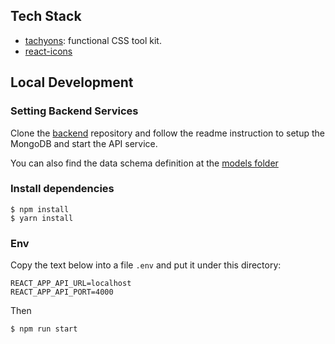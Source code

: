## Tech Stack 

- [tachyons](http://tachyons.io/): functional CSS tool kit.
- [react-icons](https://github.com/react-icons/react-icons)

## Local Development 

### Setting Backend Services

Clone the [backend](https://github.com/Chiuweiyu/IMDB_mid/tree/main/backend) repository 
and follow the readme instruction to setup the MongoDB and start the API service. 

You can also find the data schema definition at the [models folder](https://github.com/Chiuweiyu/IMDB_mid/tree/main/backend/models)

### Install dependencies

```
$ npm install
$ yarn install
```

### Env

Copy the text below into a file `.env` and put it under this directory:

```
REACT_APP_API_URL=localhost
REACT_APP_API_PORT=4000
```

Then 
```
$ npm run start
``` 
